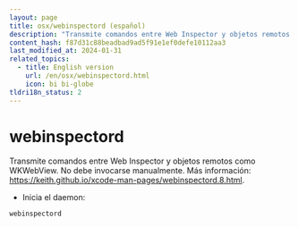 ```yaml
---
layout: page
title: osx/webinspectord (español)
description: "Transmite comandos entre Web Inspector y objetos remotos como WKWebView."
content_hash: f87d31c88beadbad9ad5f91e1ef0defe10112aa3
last_modified_at: 2024-01-31
related_topics:
  - title: English version
    url: /en/osx/webinspectord.html
    icon: bi bi-globe
tldri18n_status: 2
---
```

# webinspectord

Transmite comandos entre Web Inspector y objetos remotos como WKWebView.
No debe invocarse manualmente.
Más información: <https://keith.github.io/xcode-man-pages/webinspectord.8.html>.

- Inicia el daemon:

`webinspectord`
